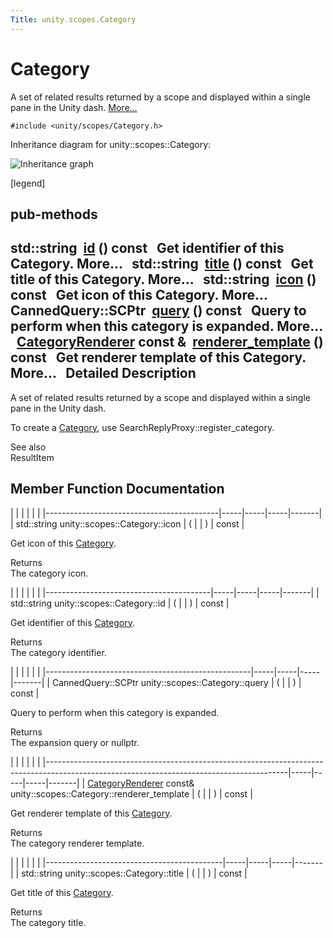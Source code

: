 ```yaml
---
Title: unity.scopes.Category
---
```

        
Category
========

A set of related results returned by a scope and displayed within a single pane in the Unity dash. [More...](#details)

`#include <unity/scopes/Category.h>`

Inheritance diagram for unity::scopes::Category:

![Inheritance graph](https://developer.ubuntu.com/static/devportal_uploaded/2ac93ee0-62ef-4dc5-ad9d-d728e33d7bab-api/scopes/cpp/sdk-15.04.4/unity.scopes.Category/classunity_1_1scopes_1_1_category__inherit__graph.png)

<span class="legend">\[legend\]</span>

pub-methods
------------------------------------------------------

std::string 
<a href="#aa14a4f95af60187f890ef475d0d8cabe">id</a> () const
 
Get identifier of this Category. More...
 
std::string 
<a href="#a6f11a12253de78d61761b49b45951221">title</a> () const
 
Get title of this Category. More...
 
std::string 
<a href="#acb98bc96e054fcdf787684cc7d0422ca">icon</a> () const
 
Get icon of this Category. More...
 
CannedQuery::SCPtr 
<a href="#a88034923f3493c2cfb5500e7aeae35cc">query</a> () const
 
Query to perform when this category is expanded. More...
 
<a href="unity.scopes.CategoryRenderer.md">CategoryRenderer</a> const & 
<a href="#a2668bac76f600a009934faa8b7eeea6d">renderer_template</a> () const
 
Get renderer template of this Category. More...
 
<span id="details"></span>
Detailed Description
--------------------

A set of related results returned by a scope and displayed within a single pane in the Unity dash.

To create a <a href="index.html" title="A set of related results returned by a scope and displayed within a single pane in the Unity dash...">Category</a>, use SearchReplyProxy::register\_category.

See also  
ResultItem

Member Function Documentation
-----------------------------

<span id="acb98bc96e054fcdf787684cc7d0422ca" class="anchor"></span>
|                                           |     |     |     |       |
|-------------------------------------------|-----|-----|-----|-------|
| std::string unity::scopes::Category::icon | (   |     | )   | const |

Get icon of this <a href="index.html" title="A set of related results returned by a scope and displayed within a single pane in the Unity dash...">Category</a>.

Returns  
The category icon.

<span id="aa14a4f95af60187f890ef475d0d8cabe" class="anchor"></span>
|                                         |     |     |     |       |
|-----------------------------------------|-----|-----|-----|-------|
| std::string unity::scopes::Category::id | (   |     | )   | const |

Get identifier of this <a href="index.html" title="A set of related results returned by a scope and displayed within a single pane in the Unity dash...">Category</a>.

Returns  
The category identifier.

<span id="a88034923f3493c2cfb5500e7aeae35cc" class="anchor"></span>
|                                                   |     |     |     |       |
|---------------------------------------------------|-----|-----|-----|-------|
| CannedQuery::SCPtr unity::scopes::Category::query | (   |     | )   | const |

Query to perform when this category is expanded.

Returns  
The expansion query or nullptr.

<span id="a2668bac76f600a009934faa8b7eeea6d" class="anchor"></span>
|                                                                                                                                          |     |     |     |       |
|------------------------------------------------------------------------------------------------------------------------------------------|-----|-----|-----|-------|
| <a href="unity.scopes.CategoryRenderer.md">CategoryRenderer</a> const& unity::scopes::Category::renderer\_template | (   |     | )   | const |

Get renderer template of this <a href="index.html" title="A set of related results returned by a scope and displayed within a single pane in the Unity dash...">Category</a>.

Returns  
The category renderer template.

<span id="a6f11a12253de78d61761b49b45951221" class="anchor"></span>
|                                            |     |     |     |       |
|--------------------------------------------|-----|-----|-----|-------|
| std::string unity::scopes::Category::title | (   |     | )   | const |

Get title of this <a href="index.html" title="A set of related results returned by a scope and displayed within a single pane in the Unity dash...">Category</a>.

Returns  
The category title.

